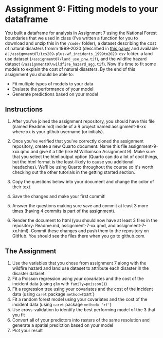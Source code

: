 # Assignment 9: Fitting models to your dataframe

You built a dataframe for analysis in Assignment 7 using the National Forest boundaries that we used in class (I've written a function for you to download and unzip this in the `/code/` folder), a dataset describing the cost of natural disasters fromm 1999-2020 (described in [this paper](https://www.nature.com/articles/s41597-023-01955-0) and available at `/assignment07/ics209-plus-wf_incidents_1999to2020.csv` folder. a land use dataset (`/assignment07/land_use_pnw.tif`), and the wildfire hazard dataset (`/assignment07/wildfire_hazard_agg.tif`). Now it's time to fit some models to explain the cost of natural disasters. By the end of this assignment you should be able to:

* Fit multiple types of models to your data
* Evaluate the performance of your model 
* Generate predictions based on your model


## Instructions

1. After you've joined the assignment repository, you should have this file (named Readme.md) inside of a R project named assignment-9-xx where xx is your github username (or initials).

2. Once you've verified that you've correctly cloned the assignment repository, create a new Quarto document. Name this file assignment-9-xxx.qmd and give it a title (like M Williamson Assignment 9). Make sure that you select the html output option (Quarto can do a lot of cool things, but the html format is the least-likely to cause you additional headaches). We'll be using Quarto throughout the course so it's worth checking out the other tutorials in the getting started section.

3. Copy the questions below into your document and change the color of their text.

4. Save the changes and make your first commit!

5. Answer the questions making sure save and commit at least 3 more times (having 4 commits is part of the assignment).

6. Render the document to html (you should now have at least 3 files in the repository: Readme.md, assignment-7-xx.qmd, and assignment-7-xx.html). Commit these changes and push them to the repository on GitHub. You should see the files there when you go to github.com.


## The Assignment

1. Use the variables that you chose from assignment 7 along with the wildfire hazard and land use dataset to attribute each disaster in the disaster dataset.
2. Fit a Poisson regression using your covariates and the cost of the incident data (using `glm` with `family=poisson()`)
3. Fit a regression tree using your covariates and the cost of the incident data (using `caret` package `method=`rpart`)
4. Fit a random forest model using your covariates and the cost of the incident data (using `caret` package `method= 'rf'`)
5. Use cross-validation to identify the best performing model of the 3 that you fit
6. Convert all of your predictors into rasters of the same resolution and generate a spatial prediction based on your model
7. Plot your result

